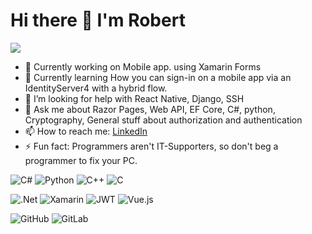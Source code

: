  # Hi there 👋 I'm Robert
 
![](https://komarev.com/ghpvc/?username=pentr32&color=blueviolet)

- 🔭 Currently working on Mobile app. using Xamarin Forms
- 🌱 Currently learning How you can sign-in on a mobile app via an IdentityServer4 with a hybrid flow.
- 🤔 I’m looking for help with React Native, Django, SSH
- 💬 Ask me about Razor Pages, Web API, EF Core, C#, python, Cryptography, General stuff about authorization and authentication
- 📫 How to reach me: [LinkedIn](https://www.linkedin.com/in/robert-iulian-zaharia-63758a223/)
- ⚡ Fun fact: Programmers aren't IT-Supporters, so don't beg a programmer to fix your PC.







<!-- ![Anurag's GitHub stats](https://github-readme-stats.vercel.app/api?username=pentr32&show_icons=true&theme=tokyonight) -->

![C#](https://img.shields.io/badge/c%23-%23239120.svg?style=for-the-badge&logo=c-sharp&logoColor=white)
![Python](https://img.shields.io/badge/python-3670A0?style=for-the-badge&logo=python&logoColor=ffdd54)
![C++](https://img.shields.io/badge/c++-%2300599C.svg?style=for-the-badge&logo=c%2B%2B&logoColor=white)
![C](https://img.shields.io/badge/c-%2300599C.svg?style=for-the-badge&logo=c&logoColor=white)

![.Net](https://img.shields.io/badge/.NET-5C2D91?style=for-the-badge&logo=.net&logoColor=white)
![Xamarin](https://img.shields.io/badge/Xamarin-3199DC?style=for-the-badge&logo=xamarin&logoColor=white)
![JWT](https://img.shields.io/badge/JWT-black?style=for-the-badge&logo=JSON%20web%20tokens)
![Vue.js](https://img.shields.io/badge/vuejs-%2335495e.svg?style=for-the-badge&logo=vuedotjs&logoColor=%234FC08D)

![GitHub](https://img.shields.io/badge/github-%23121011.svg?style=for-the-badge&logo=github&logoColor=white)
![GitLab](https://img.shields.io/badge/gitlab-%23181717.svg?style=for-the-badge&logo=gitlab&logoColor=white)
